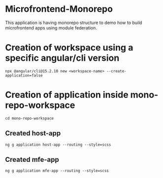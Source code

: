 # Microfrontend-Monorepo

This application is having monorepo structure to demo how to build microfrontend apps using module federation.

# Creation of workspace using a specific angular/cli version

```
npx @angular/cli@15.2.10 new <workspace-name> --create-application=false

```

# Creation of application inside mono-repo-workspace

```
cd mono-repo-workspace

```

## Created host-app

```
ng g application host-app --routing --style=scss

```

## Created mfe-app

```
ng g application mfe-app --routing --style=scss

```
